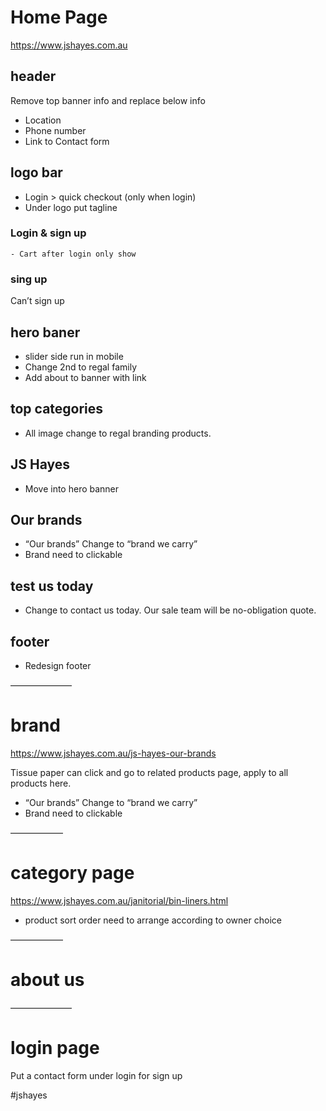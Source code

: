 

# Home Page
https://www.jshayes.com.au

## header
Remove top banner info and replace below info
- Location 
- Phone number
- Link  to Contact form


## logo bar
- Login > quick checkout (only when login)
- Under logo put tagline 
### Login & sign up 
    - Cart after login only show



### sing up
Can’t sign up 


## hero baner
- slider side run in mobile 
- Change 2nd to regal family
- Add about to banner with link

## top categories
- All image change to regal branding products.

## JS Hayes
- Move into hero banner 

## Our brands 
- “Our brands”  Change to “brand we carry”
- Brand need to clickable 

## test us today 
- Change  to contact us today. Our sale team will be no-obligation quote.

## footer
- Redesign footer

———————

# brand 
https://www.jshayes.com.au/js-hayes-our-brands

Tissue paper can click and go to related products page, apply to all products here.
- “Our brands”  Change to “brand we carry”
- Brand need to clickable 
	
——————

# category page 
https://www.jshayes.com.au/janitorial/bin-liners.html
- product sort order  need to arrange according to owner choice

——————

# about us


———————
# login  page
Put a contact form under login for sign up





#jshayes
